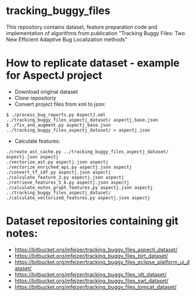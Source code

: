 # tracking_buggy_files
This repository contains dataset, feature preparation code and implementation of algorithms from publication "Tracking Buggy Files: Two New Efficient Adaptive Bug Localization methods"

# How to replicate dataset - example for AspectJ project
* Download original dataset
* Clone repositoriy
* Convert project files from xml to json:
```
$ ./process_bug_reports.py AspectJ.xml ../tracking_buggy_files_aspectj_dataset/ aspectj_base.json
$ ./fix_and_augment.py aspectj_base.json ../tracking_buggy_files_aspectj_dataset/ > aspectj.json
```
* Calculate features:
```
./create_ast_cache.py ../tracking_buggy_files_aspectj_dataset/ aspectj.json aspectj
./vectorize_ast.py aspectj.json aspectj
./vectorize_enriched_api.py aspectj.json aspectj
./convert_tf_idf.py aspectj.json aspectj
./calculate_feature_3.py aspectj.json aspectj
./retrieve_features_5_6.py aspectj.json aspectj
./calculate_notes_graph_features.py aspectj.json aspectj ../tracking_buggy_files_aspectj_dataset/
./calculate_vectorized_features.py aspectj.json aspectj
```

# Dataset repositories containing git notes:
* https://bitbucket.org/mfejzer/tracking_buggy_files_aspectj_dataset/
* https://bitbucket.org/mfejzer/tracking_buggy_files_birt_dataset/
* https://bitbucket.org/mfejzer/tracking_buggy_files_eclipse_platform_ui_dataset/
* https://bitbucket.org/mfejzer/tracking_buggy_files_jdt_dataset/
* https://bitbucket.org/mfejzer/tracking_buggy_files_swt_dataset/
* https://bitbucket.org/mfejzer/tracking_buggy_files_tomcat_dataset/

